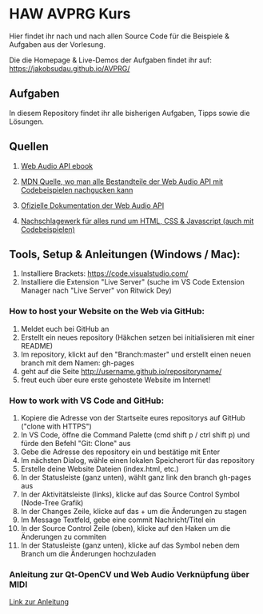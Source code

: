# HAW AVPRG Kurs

Hier findet ihr nach und nach allen Source Code für die Beispiele & Aufgaben aus der Vorlesung.

Die die Homepage & Live-Demos der Aufgaben findet ihr auf: https://jakobsudau.github.io/AVPRG/

## Aufgaben

In diesem Repository findet ihr alle bisherigen Aufgaben, Tipps sowie die Lösungen.

## Quellen
1. [Web Audio API ebook](http://chimera.labs.oreilly.com/books/1234000001552/)
  
2. [MDN Quelle, wo man alle Bestandteile der Web Audio API mit Codebeispielen nachgucken kann](https://developer.mozilla.org/de/docs/Web/API/Web_Audio_API)
  
3. [Ofizielle Dokumentation der Web Audio API](https://www.w3.org/TR/webaudio/)
  
3. [Nachschlagewerk für alles rund um HTML, CSS & Javascript (auch mit Codebeispielen)](https://www.w3schools.com/)


## Tools, Setup & Anleitungen (Windows / Mac):

1. Installiere Brackets: https://code.visualstudio.com/
2. Installiere die Extension "Live Server" (suche im VS Code Extension Manager nach "Live Server" von Ritwick Dey)

### How to host your Website on the Web via GitHub:
1. Meldet euch bei GitHub an
2. Erstellt ein neues repository (Häkchen setzen bei initialisieren mit einer README)
3. Im repository, klickt auf den "Branch:master" und erstellt einen neuen branch mit dem Namen: gh-pages
4. geht auf die Seite http://username.github.io/repositoryname/
5. freut euch über eure erste gehostete Website im Internet!

### How to work with VS Code and GitHub:
1. Kopiere die Adresse von der Startseite eures repositorys auf GitHub ("clone with HTTPS")
2. In VS Code, öffne die Command Palette (cmd shift p / ctrl shift p) und fürde den Befehl "Git: Clone" aus
3. Gebe die Adresse des repository ein und bestätige mit Enter
4. Im nächsten Dialog, wähle einen lokalen Speicherort für das repository
5. Erstelle deine Website Dateien (index.html, etc.)
6. In der Statusleiste (ganz unten), wählt ganz link den branch gh-pages aus
7. In der Aktivitätsleiste (links), klicke auf das Source Control Symbol (Node-Tree Grafik)
8. In der Changes Zeile, klicke auf das + um die Änderungen zu stagen
9. Im Message Textfeld, gebe eine commit Nachricht/Titel ein
10. In der Source Control Zeile (oben), klicke auf den Haken um die Änderungen zu commiten
11. In der Statusleiste (ganz unten), klicke auf das Symbol neben dem Branch um die Änderungen hochzuladen

### Anleitung zur Qt-OpenCV und Web Audio Verknüpfung über MIDI
[Link zur Anleitung](https://github.com/jakobsudau/AVPRG/blob/gh-pages/OpenCV-WebAudio-Connection.md)
